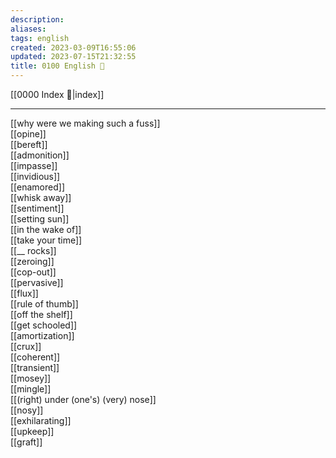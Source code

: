 ```yaml
---
description:
aliases: 
tags: english
created: 2023-03-09T16:55:06
updated: 2023-07-15T21:32:55
title: 0100 English 👻
---
```

[[0000 Index 🔗|index]]
___

[[why were we making such a fuss]]  
[[opine]]  
[[bereft]]  
[[admonition]]  
[[impasse]]  
[[invidious]]  
[[enamored]]  
[[whisk away]]  
[[sentiment]]  
[[setting sun]]  
[[in the wake of]]  
[[take your time]]  
[[__ rocks]]  
[[zeroing]]  
[[cop-out]]  
[[pervasive]]  
[[flux]]  
[[rule of thumb]]  
[[off the shelf]]  
[[get schooled]]  
[[amortization]]  
[[crux]]  
[[coherent]]  
[[transient]]  
[[mosey]]  
[[mingle]]  
[[(right) under (one's) (very) nose]]  
[[nosy]]  
[[exhilarating]]  
[[upkeep]]  
[[graft]]
